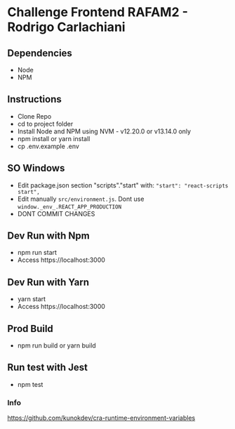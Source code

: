 # Challenge Frontend RAFAM2 - Rodrigo Carlachiani

## Dependencies
 - Node
 - NPM

## Instructions
 - Clone Repo
 - cd to project folder
 - Install Node and NPM using NVM - v12.20.0 or v13.14.0 only
 - npm install or yarn install
 - cp .env.example .env

## SO Windows
 - Edit package.json section "scripts"."start" with:
 `"start": "react-scripts start",`
 - Edit manually `src/environment.js`. Dont use `window._env_.REACT_APP_PRODUCTION`
 - DONT COMMIT CHANGES

## Dev Run with Npm
 - npm run start
 - Access https://localhost:3000

## Dev Run with Yarn
 - yarn start
 - Access https://localhost:3000

## Prod Build
 - npm run build or yarn build

## Run test with Jest
 - npm test

### Info
https://github.com/kunokdev/cra-runtime-environment-variables

